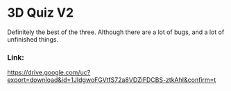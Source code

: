 # 3D Quiz V2
Definitely the best of the three. Although there are a lot of bugs, and a lot of unfinished things.
### Link:
https://drive.google.com/uc?export=download&id=1JIdgwoFGVtfS72a8VDZiFDCBS-ztkAhI&confirm=t
